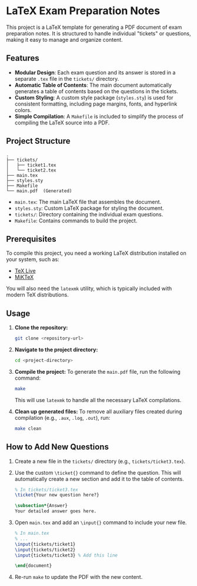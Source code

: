 # LaTeX Exam Preparation Notes

This project is a LaTeX template for generating a PDF document of exam preparation notes. It is structured to handle individual "tickets" or questions, making it easy to manage and organize content.

## Features

- **Modular Design**: Each exam question and its answer is stored in a separate `.tex` file in the `tickets/` directory.
- **Automatic Table of Contents**: The main document automatically generates a table of contents based on the questions in the tickets.
- **Custom Styling**: A custom style package (`styles.sty`) is used for consistent formatting, including page margins, fonts, and hyperlink colors.
- **Simple Compilation**: A `Makefile` is included to simplify the process of compiling the LaTeX source into a PDF.

## Project Structure

```
.
├── tickets/
│   ├── ticket1.tex
│   └── ticket2.tex
├── main.tex
├── styles.sty
├── Makefile
└── main.pdf  (Generated)
```

- `main.tex`: The main LaTeX file that assembles the document.
- `styles.sty`: Custom LaTeX package for styling the document.
- `tickets/`: Directory containing the individual exam questions.
- `Makefile`: Contains commands to build the project.

## Prerequisites

To compile this project, you need a working LaTeX distribution installed on your system, such as:

- [TeX Live](https://www.tug.org/texlive/)
- [MiKTeX](https://miktex.org/)

You will also need the `latexmk` utility, which is typically included with modern TeX distributions.

## Usage

1.  **Clone the repository:**
    ```bash
    git clone <repository-url>
    ```

2.  **Navigate to the project directory:**
    ```bash
    cd <project-directory>
    ```

3.  **Compile the project:**
    To generate the `main.pdf` file, run the following command:
    ```bash
    make
    ```
    This will use `latexmk` to handle all the necessary LaTeX compilations.

4.  **Clean up generated files:**
    To remove all auxiliary files created during compilation (e.g., `.aux`, `.log`, `.out`), run:
    ```bash
    make clean
    ```

## How to Add New Questions

1.  Create a new file in the `tickets/` directory (e.g., `tickets/ticket3.tex`).
2.  Use the custom `\ticket{}` command to define the question. This will automatically create a new section and add it to the table of contents.

    ```latex
    % In tickets/ticket3.tex
    \ticket{Your new question here?}

    \subsection*{Answer}
    Your detailed answer goes here.
    ```

3.  Open `main.tex` and add an `\input{}` command to include your new file.

    ```latex
    % In main.tex
    % ...
    \input{tickets/ticket1}
    \input{tickets/ticket2}
    \input{tickets/ticket3} % Add this line

    \end{document}
    ```

4.  Re-run `make` to update the PDF with the new content.
